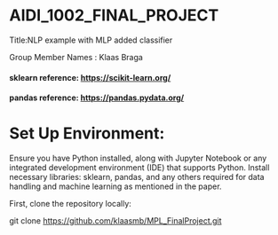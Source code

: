 # AIDI_1002_FINAL_PROJECT

Title:NLP example with MLP added classifier

Group Member Names :
Klaas Braga

#### sklearn reference: https://scikit-learn.org/
#### pandas reference: https://pandas.pydata.org/

# Set Up Environment:

Ensure you have Python installed, along with Jupyter Notebook or any integrated development environment (IDE) that supports Python.
Install necessary libraries: sklearn, pandas, and any others required for data handling and machine learning as mentioned in the paper.

First, clone the repository locally:

git clone https://github.com/klaasmb/MPL_FinalProject.git 


